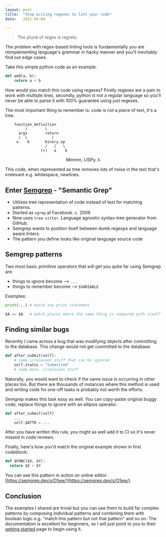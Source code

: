 ```yaml
---
layout: post
title:  "Stop writing regexes to lint your code"
date:   2021-04-04

---
```



> The plural of regex is regrets.


The problem with regex-based linting tools is fundamentally you are reimplementing language's grammar in hacky manner and you'll inevitably find out edge cases.


Take this simple python code as an example.

```python
def add(a, b):
    return a + b
```

How would you match this code using regexes? Firstly regexes are a pain to work with multiple lines, secondly, python is not a regular language so you'll never be able to parse it with 100% guarantee using just regexes.


The most important thing to remember is: code is not a piece of text, it's a tree.
```
    function_definition
         /        \
      args        return
      /  \           |
     a    b       binary_op
                  /   |   \
                (+)   a    b
```

<center><figcaption>Mmmm, LISPy. λ</figcaption></center>

This code, when represented as tree removes lots of noise in the text that's irrelevant e.g. whitespace, newlines.


## Enter [Semgrep](https://github.com/returntocorp/semgrep) - "Semantic Grep"

- Utilizes tree representation of code instead of text for matching patterns.
- Started as `sgrep` at Facebook. c. 2009
- Now uses `tree-sitter`. Language agnostic syntax-tree generator from GitHub.
- Semgrep wants to position itself between dumb regexps and language aware linters.
- The pattern you define looks like original language source code


## Semgrep patterns

Two most basic primitive operators that will get you quite far using Semgrep are:

- things to ignore become --> `...`
- things to remember become --> `$VARIABLE`

Examples:

```python
print(...) # match any print statement

$A == $A   # match places where the same thing is compared with itself
```
## Finding similar bugs

Recently I came across a bug that was modifying objects after committing to the database. This change would not get committed to the database.

```python
def after_submit(self):
    # some irrelevant stuff that can be ignored
    self.status = "Submitted"
    # some more  irrelevant stuff
```

Naturally, you would want to check if the same issue is occurring in other places too. But there are thousands of instances where this method is used and writing code for one-off tasks is probably not worth the efforts.

Semgrep makes this task easy as well. You can copy-paste original buggy code, replace things to ignore with an ellipsis operator.

```python
def after_submit(self)
    ...
    self.$ATTR = ...
```

After you have written this rule, you might as well add it to CI so it's never missed in code reviews.

Finally, here's how you'd match the original example shown in first codeblock:

```python
def $FUNC($X, $Y):
  return $X + $Y
```

You can see this pattern in action on online editor: [https://semgrep.dev/s/O1ew/](https://semgrep.dev/s/O1ew/)

## Conclusion

The examples I shared are trivial but you can use them to build far complex patterns by composing individual patterns and combining them with boolean logic e.g. "match this pattern but not that pattern" and so on. The documentation is excellent for beginners, so I will just point to you to their [getting started](https://semgrep.dev/docs/getting-started/) page to begin using it.

